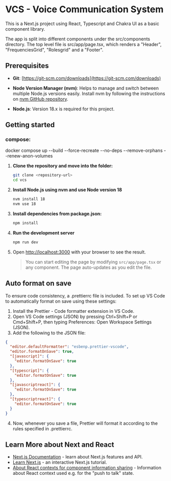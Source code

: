 # VCS - Voice Communication System

This is a Next.js project using React, Typescript and Chakra UI as a basic component library.

The app is split into different components under the src/components directory. The top level file is src/app/page.tsx, which renders a "Header", "FrequenciesGrid", "Rolesgrid" and a "Footer".

## Prerequisites

- **Git**: [https://git-scm.com/downloads](https://git-scm.com/downloads)
- **Node Version Manager (nvm)**: Helps to manage and switch between multiple Node.js versions easily. Install nvm by following the instructions on [nvm GitHub repository](https://github.com/nvm-sh/nvm).

- **Node.js**: Version 18.x is required for this project.

## Getting started

### compose:

docker compose up --build --force-recreate --no-deps --remove-orphans --renew-anon-volumes

1.  **Clone the repository and move into the folder:**

    ```bash
    git clone <repository-url>
    cd vcs
    ```

2.  **Install Node.js using nvm and use Node version 18**

    ```bash
    nvm install 18
    nvm use 18
    ```

3.  **Install dependencies from package.json:**

    ```bash
    npm install
    ```

4.  **Run the development server**

    ```bash
    npm run dev
    ```

5.  Open [http://localhost:3000](http://localhost:3000) with your browser to see the result.

    > You can start editing the page by modifying `src/app/page.tsx` or any component. The page auto-updates as you edit the file.

## Auto format on save

To ensure code consistency, a .prettierrc file is included. To set up VS Code to automatically format on save using these settings:

1. Install the Prettier - Code formatter extension in VS Code.
2. Open VS Code settings (JSON) by pressing Ctrl+Shift+P or Cmd+Shift+P, then typing Preferences: Open Workspace Settings (JSON).
3. Add the following to the JSON file:

```json
{
  "editor.defaultFormatter": "esbenp.prettier-vscode",
  "editor.formatOnSave": true,
  "[javascript]": {
    "editor.formatOnSave": true
  },
  "[typescript]": {
    "editor.formatOnSave": true
  },
  "[javascriptreact]": {
    "editor.formatOnSave": true
  },
  "[typescriptreact]": {
    "editor.formatOnSave": true
  }
}
```

4. Now, whenever you save a file, Prettier will format it according to the rules specified in .prettierrc.

## Learn More about Next and React

- [Next.js Documentation](https://nextjs.org/docs) - learn about Next.js features and API.
- [Learn Next.js](https://nextjs.org/learn) - an interactive Next.js tutorial.
- [About React contexts for component information sharing](https://react.dev/learn/passing-data-deeply-with-context) - Information about React context used e.g. for the "push to talk" state.
